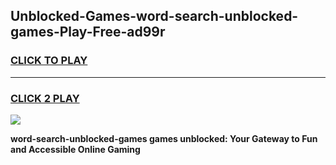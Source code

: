 
## Unblocked-Games-word-search-unblocked-games-Play-Free-ad99r
<h3>
<a href="https://premium76.site?title=word-search-unblocked-games&ref=18A1">CLICK TO PLAY</a></h3>
<hr>

<h3>
<a href="https://premium76.site?title=word-search-unblocked-games&ref=18A1">CLICK 2 PLAY</a>
  
</h3>

<a href="https://premium76.site?title=word-search-unblocked-games&ref=18A1"><img src="https://clearcache.store/games.png"></a>


**word-search-unblocked-games games unblocked: Your Gateway to Fun and Accessible Online Gaming**
